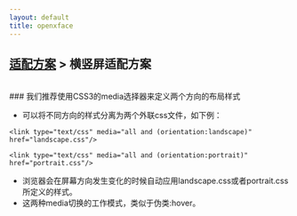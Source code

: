 ```yaml
---
layout: default
title: openxface
---
```


## [适配方案](index.html) > 横竖屏适配方案
<br>
### 我们推荐使用CSS3的media选择器来定义两个方向的布局样式

- 可以将不同方向的样式分离为两个外联css文件，如下例：

`<link type="text/css" media="all and (orientation:landscape)" href="landscape.css"/>`

`<link type="text/css" media="all and (orientation:portrait)" href="portrait.css"/>`

- 浏览器会在屏幕方向发生变化的时候自动应用landscape.css或者portrait.css所定义的样式。
- 这两种media切换的工作模式，类似于伪类:hover。
